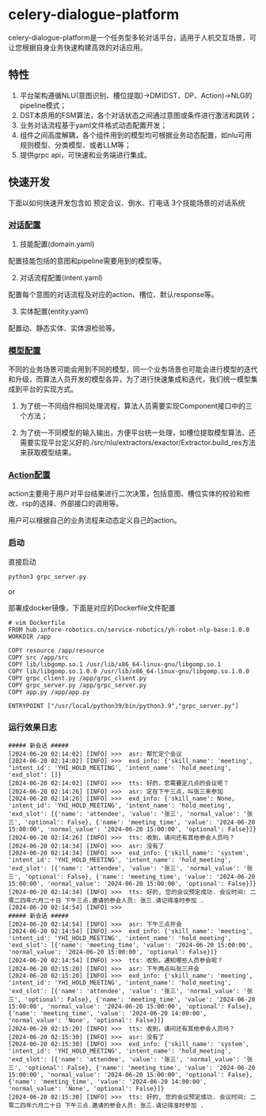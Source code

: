 # celery-dialogue-platform
celery-dialogue-platform是一个任务型多轮对话平台，适用于人机交互场景，可让您根据自身业务快速构建高效的对话应用。

## 特性
1. 平台架构遵循NLU(意图识别、槽位提取)->DM(DST、DP、Action)->NLG的pipeline模式；
2. DST本质用的FSM算法，各个对话状态之间通过意图或条件进行激活和跳转；
3. 业务对话流程基于yaml文件格式动态配置开发；
4. 组件之间高度解耦，各个组件用到的模型均可根据业务动态配置，如nlu可用规则模型、分类模型、或者LLM等；
5. 提供grpc api，可快速和业务端进行集成。


## 快速开发

下面以如何快速开发包含如 预定会议、倒水、打电话 3个技能场景的对话系统

### [对话配置](./resource)

1. 技能配置(domain.yaml)

配置技能包括的意图和pipeline需要用到的模型等。

2. 对话流程配置(intent.yaml)

配置每个意图的对话流程及对应的action、槽位、默认response等。

3. 实体配置(entity.yaml)

配置动、静态实体、实体源检验等。

### [模型配置](./src/common/component/component.py)

不同的业务场景可能会用到不同的模型，同一个业务场景也可能会进行模型的迭代和升级，而算法人员开发的模型各异，为了进行快速集成和迭代，我们统一模型集成到平台的实现方式。

1. 为了统一不同组件相同处理流程，算法人员需要实现Component接口中的三个方法；

2. 为了统一不同模型的输入输出，方便平台统一处理，如槽位提取模型算法、还需要实现平台定义好的./src/nlu/extractors/exactor/Extractor.build_res方法来获取模型结果。

### [Action配置](.src/dm/action.py)

action主要用于用户对平台结果进行二次决策，包括意图、槽位实体的校验和修改、rsp的选择、外部接口的调用等。

用户可以根据自己的业务流程来动态定义自己的action。

### 启动

直接启动
```shell
python3 grpc_server.py 
```
or

部署成docker镜像，下面是对应的Dockerfile文件配置
```shell
# vim Dockerfile
FROM hub.infore-robotics.cn/service-robotics/yh-robot-nlp-base:1.0.0
WORKDIR /app

COPY resource /app/resource
COPY src /app/src
COPY lib/libgomp.so.1 /usr/lib/x86_64-linux-gnu/libgomp.so.1
COPY lib/libgomp.so.1.0.0 /usr/lib/x86_64-linux-gnu/libgomp.so.1.0.0
COPY grpc_client.py /app/grpc_client.py
COPY grpc_server.py /app/grpc_server.py
COPY app.py /app/app.py

ENTRYPOINT ["/usr/local/python39/bin/python3.9","grpc_server.py"]
```


### 运行效果日志

```text
##### 新会话 #####
[2024-06-20 02:14:02] [INFO] >>>  asr: 帮忙定个会议
[2024-06-20 02:14:02] [INFO] >>>  exd_info: {'skill_name': 'meeting', 'intent_id': 'YHI_HOLD_MEETING', 'intent_name': 'hold_meeting', 'exd_slot': []}
[2024-06-20 02:14:02] [INFO] >>>  tts: 好的，您需要定几点的会议呢？
[2024-06-20 02:14:26] [INFO] >>>  asr: 定在下午三点，叫张三来参加
[2024-06-20 02:14:26] [INFO] >>>  exd_info: {'skill_name': None, 'intent_id': 'YHI_HOLD_MEETING', 'intent_name': 'hold_meeting', 'exd_slot': [{'name': 'attendee', 'value': '张三', 'normal_value': '张三', 'optional': False}, {'name': 'meeting_time', 'value': '2024-06-20 15:00:00', 'normal_value': '2024-06-20 15:00:00', 'optional': False}]}
[2024-06-20 02:14:26] [INFO] >>>  tts: 收到，请问还有其他参会人员吗？
[2024-06-20 02:14:34] [INFO] >>>  asr: 没有了
[2024-06-20 02:14:34] [INFO] >>>  exd_info: {'skill_name': 'system', 'intent_id': 'YHI_HOLD_MEETING', 'intent_name': 'hold_meeting', 'exd_slot': [{'name': 'attendee', 'value': '张三', 'normal_value': '张三', 'optional': False}, {'name': 'meeting_time', 'value': '2024-06-20 15:00:00', 'normal_value': '2024-06-20 15:00:00', 'optional': False}]}
[2024-06-20 02:14:34] [INFO] >>>  tts: 好的, 您的会议预定成功. 会议时间: 二零二四年六月二十日 下午三点.邀请的参会人员: 张三.请记得准时参加 .
[2024-06-20 02:14:54] [INFO] >>>  
##### 新会话 #####
[2024-06-20 02:14:54] [INFO] >>>  asr: 下午三点开会
[2024-06-20 02:14:54] [INFO] >>>  exd_info: {'skill_name': 'meeting', 'intent_id': 'YHI_HOLD_MEETING', 'intent_name': 'hold_meeting', 'exd_slot': [{'name': 'meeting_time', 'value': '2024-06-20 15:00:00', 'normal_value': '2024-06-20 15:00:00', 'optional': False}]}
[2024-06-20 02:14:54] [INFO] >>>  tts: 收到，通知哪些人员参会呢？
[2024-06-20 02:15:20] [INFO] >>>  asr: 下午两点叫张三开会
[2024-06-20 02:15:20] [INFO] >>>  exd_info: {'skill_name': 'meeting', 'intent_id': 'YHI_HOLD_MEETING', 'intent_name': 'hold_meeting', 'exd_slot': [{'name': 'attendee', 'value': '张三', 'normal_value': '张三', 'optional': False}, {'name': 'meeting_time', 'value': '2024-06-20 15:00:00', 'normal_value': '2024-06-20 15:00:00', 'optional': False}, {'name': 'meeting_time', 'value': '2024-06-20 14:00:00', 'normal_value': 'None', 'optional': False}]}
[2024-06-20 02:15:20] [INFO] >>>  tts: 收到，请问还有其他参会人员吗？
[2024-06-20 02:15:30] [INFO] >>>  asr: 没有了
[2024-06-20 02:15:30] [INFO] >>>  exd_info: {'skill_name': 'system', 'intent_id': 'YHI_HOLD_MEETING', 'intent_name': 'hold_meeting', 'exd_slot': [{'name': 'attendee', 'value': '张三', 'normal_value': '张三', 'optional': False}, {'name': 'meeting_time', 'value': '2024-06-20 15:00:00', 'normal_value': '2024-06-20 15:00:00', 'optional': False}, {'name': 'meeting_time', 'value': '2024-06-20 14:00:00', 'normal_value': 'None', 'optional': False}]}
[2024-06-20 02:15:30] [INFO] >>>  tts: 好的, 您的会议预定成功. 会议时间: 二零二四年六月二十日 下午三点.邀请的参会人员: 张三.请记得准时参加 .

```